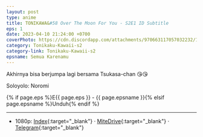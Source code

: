 ```yaml
---
layout: post
type: anime
title: TONIKAWA&#58 Over The Moon For You - S2E1 ID Subtitle
eps: 1
date: 2023-04-10 21:24:00 +0700
coverPhoto: https://cdn.discordapp.com/attachments/970663117057032232/1094990996867125389/mpv-shot0238.jpg
category: Tonikaku-Kawaii-s2
category-link: Tonikaku-Kawaii-s2
epsname: Semua Karenamu
---
```


Akhirnya bisa berjumpa lagi bersama Tsukasa-chan 😘😘

Soloyolo: Noromi

{% if page.eps %}E{{ page.eps }} - {{ page.epsname }}{% elsif page.epsname %}Unduh{% endif %}

---
- 1080p: [Index](https://bit.ly/3Ul7C0V){:target="_blank"} &middot; [MiteDrive](https://mitedrive.my.id/view/cbkyPT){:target="_blank"} &middot; [Telegram](https://t.me/a1fansubweeklies/273){:target="_blank"}
